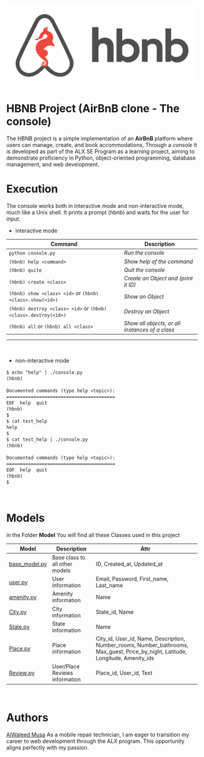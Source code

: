 ![Example Image](images\hbnb.png "Example")

# HBNB Project (AirBnB clone - The console)

The HBNB project is a simple implementation of an **AirBnB** platform where users can manage, create, and book accommodations, Through a *console* It is developed as part of the ALX SE Program as a learning project, aiming to demonstrate proficiency in Python, object-oriented programming, database management, and web development.

# Execution
The console works both in interactive mode and non-interactive mode, much like a Unix shell. It prints a prompt (hbnb) and waits for the user for input.

- interactive mode

| Command                   | Description |
|---------------------------|-------------|
|```python console.py```    | *Run the console* |
|```(hbnb) help <command>```       | *Show help of the command*    |
|```(hbnb) quite```         | *Quit the console*|
|```(hbnb) create <class>```| *Create an Object and (print it ID)*|
|```(hbnb) show <class> <id>``` or ```(hbnb) <class>.show(<id>)```| *Show an Object*|
|```(hbnb) destroy <class> <id>``` or ```(hbnb) <class>.destroy(<id>)```| *Destroy an Object*|
|```(hbnb) all``` or ```(hbnb) all <class>```| *Show all objects, or all instances of a class*|

<hr>
<br>

- non-interactive mode

```
$ echo "help" | ./console.py
(hbnb)

Documented commands (type help <topic>):
========================================
EOF  help  quit
(hbnb) 
$
$ cat test_help
help
$
$ cat test_help | ./console.py
(hbnb)

Documented commands (type help <topic>):
========================================
EOF  help  quit
(hbnb) 
$
```
<br>

# Models
in the Folder **Model** You will find all these Classes used in this project

| Model                     | Description | Attr |
|---------------------------|-------------|------|
|[base_model.py](models/base_model.py)|Base class to all other models|ID, Created_at, Updated_at|
|[user.py](models/user.py)| User information |Email, Password, First_name, Last_name|
|[amenity.py](models/amenity.py)|Amenity information|Name|
|[City.py](models/city.py)|City information|State_id, Name|
|[State.py](models/state.py)|State information|Name|
|[Place.py](models/Place.py)|Place information|City_id, User_id, Name, Description, Number_rooms, Number_bathrooms, Max_guest, Price_by_night, Latitude, Longitude, Amenity_ids|
|[Review.py](models/review.py)|User/Place Reviews information|Place_id, User_id, Text|
<br>

# Authors

[AlWaleed Musa](https://github.com/AlWaleedMusa) As a mobile repair technician, I am eager to transition my career to web development through the ALX program. This opportunity aligns perfectly with my passion.